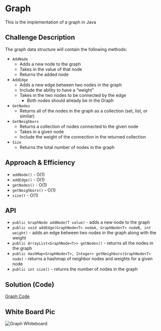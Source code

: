 # Graph
<!-- Short summary or background information -->
This is the implementation of a graph in Java

## Challenge Description
<!-- Description of the challenge -->
The graph data structure will contain the following methods:
* `AddNode`
  * Adds a new node to the graph
  * Takes in the value of that node
  * Returns the added node
* `AddEdge`
  * Adds a new edge between two nodes in the graph
  * Include the ability to have a “weight”
  * Takes in the two nodes to be connected by the edge
    * Both nodes should already be in the Graph
* `GetNodes`
  * Returns all of the nodes in the graph as a collection (set, list, or similar)
* `GetNeighbors`
  * Returns a collection of nodes connected to the given node
  * Takes in a given node
  * Include the weight of the connection in the returned collection
* `Size`
  * Returns the total number of nodes in the graph

## Approach & Efficiency
<!-- What approach did you take? Why? What is the Big O space/time for this approach? -->
* `addNode()` - O(1)
* `addEdge()` - O(1)
* `getNodes()` - O(1)
* `getNeighbors()` - O(1)
* `size()` - O(1)

## API
<!-- Description of each method publicly available to your Linked List -->
* `public GraphNode addNode(T value)` - adds a new node to the graph
* `public void addEdge(GraphNode<T> nodeA, GraphNode<T> nodeB, int weight)` - adds an edge between two nodes in the graph along with the weight
* `public ArrayList<GraphNode<T>> getNodes()` - returns all the nodes in the graph
* `public HashMap<GraphNode<T>, Integer> getNeighbors(GraphNode<T> node)` - returns a hashmap of neighbor nodes and weights for a given node
* `public int size()` - returns the number of nodes in the graph

## Solution (Code)
<!-- Link to code -->
[Graph Code](https://github.com/stephenchu530/data-structures-and-algorithms/blob/master/Graph/src/main/java/Graph/Graph.java)

## White Board Pic
<!-- Link to image -->
![Graph Whiteboard](./Graph.jpg)
